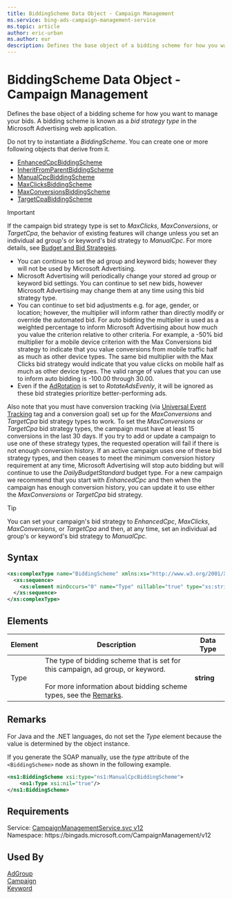```yaml
---
title: BiddingScheme Data Object - Campaign Management
ms.service: bing-ads-campaign-management-service
ms.topic: article
author: eric-urban
ms.author: eur
description: Defines the base object of a bidding scheme for how you want to manage your bids.
---
```

# BiddingScheme Data Object - Campaign Management
Defines the base object of a bidding scheme for how you want to manage your bids. A bidding scheme is known as a *bid strategy type* in the Microsoft Advertising web application.

Do not try to instantiate a *BiddingScheme*. You can create one or more following objects that derive from it.
- [EnhancedCpcBiddingScheme](enhancedcpcbiddingscheme.md)
- [InheritFromParentBiddingScheme](inheritfromparentbiddingscheme.md)
- [ManualCpcBiddingScheme](manualcpcbiddingscheme.md) 
- [MaxClicksBiddingScheme](maxclicksbiddingscheme.md)
- [MaxConversionsBiddingScheme](maxconversionsbiddingscheme.md)
- [TargetCpaBiddingScheme](targetcpabiddingscheme.md) 

> [!IMPORTANT] 
> If the campaign bid strategy type is set to *MaxClicks*, *MaxConversions*, or *TargetCpa*, the behavior of existing features will change unless you set an individual ad group's or keyword's bid strategy to *ManualCpc*. For more details, see [Budget and Bid Strategies](../guides/budget-bid-strategies.md). 
> - You can continue to set the ad group and keyword bids; however they will not be used by Microsoft Advertising.
> - Microsoft Advertising will periodically change your stored ad group or keyword bid settings. You can continue to set new bids, however Microsoft Advertising may change them at any time using this bid strategy type.
> - You can continue to set bid adjustments e.g. for age, gender, or location; however, the multiplier will inform rather than directly modify or override the automated bid. For auto bidding the multiplier is used as a weighted percentage to inform Microsoft Advertising about how much you value the criterion relative to other criteria. For example, a -50% bid multiplier for a mobile device criterion with the Max Conversions bid strategy to indicate that you value conversions from mobile traffic half as much as other device types. The same bid multiplier with the Max Clicks bid strategy would indicate that you value clicks on mobile half as much as other device types. The valid range of values that you can use to inform auto bidding is -100.00 through 30.00.
> - Even if the [AdRotation](adgroup.md#adrotation) is set to *RotateAdsEvenly*, it will be ignored as these bid strategies prioritize better-performing ads.

Also note that you must have conversion tracking (via [Universal Event Tracking](../guides/universal-event-tracking.md) tag and a conversion goal) set up for the *MaxConversions* and *TargetCpa* bid strategy types to work. To set the *MaxConversions* or *TargetCpa* bid strategy types, the campaign must have at least 15 conversions in the last 30 days. If you try to add or update a campaign to use one of these strategy types, the requested operation will fail if there is not enough conversion history. If an active campaign uses one of these bid strategy types, and then ceases to meet the minimum conversion history requirement at any time, Microsoft Advertising will stop auto bidding but will continue to use the *DailyBudgetStandard* budget type. For a new campaign we recommend that you start with *EnhancedCpc* and then when the campaign has enough conversion history, you can update it to use either the *MaxConversions* or *TargetCpa* bid strategy.

> [!TIP] 
> You can set your campaign's bid strategy to *EnhancedCpc*, *MaxClicks*, *MaxConversions*, or *TargetCpa* and then, at any time, set an individual ad group's or keyword's bid strategy to *ManualCpc*.

## Syntax
```xml
<xs:complexType name="BiddingScheme" xmlns:xs="http://www.w3.org/2001/XMLSchema">
  <xs:sequence>
    <xs:element minOccurs="0" name="Type" nillable="true" type="xs:string" />
  </xs:sequence>
</xs:complexType>
```

## <a name="elements"></a>Elements

|Element|Description|Data Type|
|-----------|---------------|-------------|
|<a name="type"></a>Type|The type of bidding scheme that is set for this campaign, ad group, or keyword. <br/><br/>For more information about bidding scheme types, see the [Remarks](#remarks).|**string**|

## <a name="remarks"></a>Remarks
For Java and the .NET languages, do not set the *Type* element because the value is determined by the object instance.

If you generate the SOAP manually, use the *type* attribute of the `<BiddingScheme>` node as shown in the following example.

```xml
<ns1:BiddingScheme xsi:type="ns1:ManualCpcBiddingScheme">
    <ns1:Type xsi:nil="true"/>
</ns1:BiddingScheme>
```

## Requirements
Service: [CampaignManagementService.svc v12](https://campaign.api.bingads.microsoft.com/Api/Advertiser/CampaignManagement/v12/CampaignManagementService.svc)  
Namespace: https\://bingads.microsoft.com/CampaignManagement/v12  

## Used By
[AdGroup](adgroup.md)  
[Campaign](campaign.md)  
[Keyword](keyword.md)  
